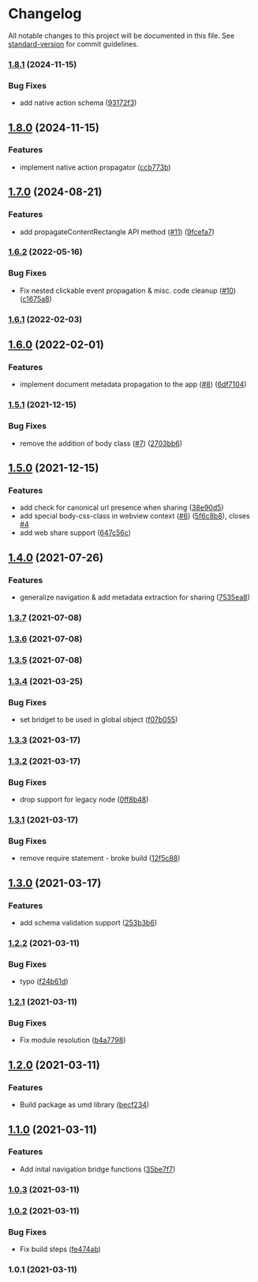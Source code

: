 # Changelog

All notable changes to this project will be documented in this file. See [standard-version](https://github.com/conventional-changelog/standard-version) for commit guidelines.

### [1.8.1](https://github.com/forward-distribution/bridget/compare/v1.8.0...v1.8.1) (2024-11-15)


### Bug Fixes

* add native action schema ([93172f3](https://github.com/forward-distribution/bridget/commit/93172f3ba48c7d6671eef5379d25815a1c962281))

## [1.8.0](https://github.com/forward-distribution/bridget/compare/v1.7.0...v1.8.0) (2024-11-15)


### Features

* implement native action propagator ([ccb773b](https://github.com/forward-distribution/bridget/commit/ccb773bdbca2ba71db0f7ec72f1ad81db9e0eb63))

## [1.7.0](https://github.com/forward-distribution/bridget/compare/v1.6.2...v1.7.0) (2024-08-21)


### Features

* add propagateContentRectangle API method ([#11](https://github.com/forward-distribution/bridget/issues/11)) ([9fcefa7](https://github.com/forward-distribution/bridget/commit/9fcefa701f89cf74b2952ded46bc39803262dd57))

### [1.6.2](https://github.com/forward-distribution/bridget/compare/v1.6.1...v1.6.2) (2022-05-16)


### Bug Fixes

* Fix nested clickable event propagation & misc. code cleanup ([#10](https://github.com/forward-distribution/bridget/issues/10)) ([c1675a8](https://github.com/forward-distribution/bridget/commit/c1675a82313f75a4d468ccb11ed78491d901ce2a))

### [1.6.1](https://github.com/forward-distribution/bridget/compare/v1.6.0...v1.6.1) (2022-02-03)

## [1.6.0](https://github.com/forward-distribution/bridget/compare/v1.5.1...v1.6.0) (2022-02-01)


### Features

* implement document metadata propagation to the app ([#8](https://github.com/forward-distribution/bridget/issues/8)) ([6df7104](https://github.com/forward-distribution/bridget/commit/6df7104e52907225bc28c01ace0f30d028a5c9f8))

### [1.5.1](https://github.com/forward-distribution/bridget/compare/v1.5.0...v1.5.1) (2021-12-15)


### Bug Fixes

* remove the addition of body class ([#7](https://github.com/forward-distribution/bridget/issues/7)) ([2703bb6](https://github.com/forward-distribution/bridget/commit/2703bb69bda11d76c15f9d9cbff79ff8c6a7dc49))

## [1.5.0](https://github.com/forward-distribution/bridget/compare/v1.4.0...v1.5.0) (2021-12-15)


### Features

* add check for canonical url presence when sharing ([38e90d5](https://github.com/forward-distribution/bridget/commit/38e90d58943fe032e7ffd71168c27fee7696573f))
* add special body-css-class in webview context ([#6](https://github.com/forward-distribution/bridget/issues/6)) ([5f6c8b8](https://github.com/forward-distribution/bridget/commit/5f6c8b83e050be2644a0e508c958ca798d5f23f3)), closes [#4](https://github.com/forward-distribution/bridget/issues/4)
* add web share support ([647c56c](https://github.com/forward-distribution/bridget/commit/647c56c5f2bfbc391f858fc788344c5daf8752f6))

## [1.4.0](https://github.com/forward-distribution/bridget/compare/v1.3.7...v1.4.0) (2021-07-26)


### Features

* generalize navigation & add metadata extraction for sharing ([7535ea8](https://github.com/forward-distribution/bridget/commit/7535ea8a334c0470cf3bacf67367eb21a8fcb861))

### [1.3.7](https://github.com/forward-distribution/bridget/compare/v1.3.6...v1.3.7) (2021-07-08)

### [1.3.6](https://github.com/forward-distribution/bridget/compare/v1.3.5...v1.3.6) (2021-07-08)

### [1.3.5](https://github.com/forward-distribution/bridget/compare/v1.3.4...v1.3.5) (2021-07-08)

### [1.3.4](https://github.com/forward-distribution/bridget/compare/v1.3.3...v1.3.4) (2021-03-25)


### Bug Fixes

* set bridget to be used in global object ([f07b055](https://github.com/forward-distribution/bridget/commit/f07b05581ab53f6b30086076192f72a8a7b26cb6))

### [1.3.3](https://github.com/forward-distribution/bridget/compare/v1.3.2...v1.3.3) (2021-03-17)

### [1.3.2](https://github.com/forward-distribution/bridget/compare/v1.3.1...v1.3.2) (2021-03-17)


### Bug Fixes

* drop support for legacy node ([0ff8b48](https://github.com/forward-distribution/bridget/commit/0ff8b48c7df3c36704e463be99d8173ab61a0039))

### [1.3.1](https://github.com/forward-distribution/bridget/compare/v1.3.0...v1.3.1) (2021-03-17)


### Bug Fixes

* remove require statement - broke build ([12f5c88](https://github.com/forward-distribution/bridget/commit/12f5c88145b9fd70baf06b13f1b87dc191a1e840))

## [1.3.0](https://github.com/forward-distribution/bridget/compare/v1.2.2...v1.3.0) (2021-03-17)


### Features

* add schema validation support ([253b3b6](https://github.com/forward-distribution/bridget/commit/253b3b6dad0b09fbd51c0c988719f1b49e039e0a))

### [1.2.2](https://github.com/forward-distribution/bridget/compare/v1.2.1...v1.2.2) (2021-03-11)


### Bug Fixes

* typo ([f24b61d](https://github.com/forward-distribution/bridget/commit/f24b61dda7602be51ef8e21061ccc006d595e93b))

### [1.2.1](https://github.com/forward-distribution/bridget/compare/v1.2.0...v1.2.1) (2021-03-11)


### Bug Fixes

* Fix module resolution ([b4a7798](https://github.com/forward-distribution/bridget/commit/b4a7798d6d0c0622e4b41927f24058650d304b83))

## [1.2.0](https://github.com/forward-distribution/bridget/compare/v1.1.0...v1.2.0) (2021-03-11)


### Features

* Build package as umd library ([becf234](https://github.com/forward-distribution/bridget/commit/becf234603bac52d061142d480de5398df9faf22))

## [1.1.0](https://github.com/forward-distribution/bridget/compare/v1.0.3...v1.1.0) (2021-03-11)


### Features

* Add inital navigation bridge functions ([35be7f7](https://github.com/forward-distribution/bridget/commit/35be7f7d6a238be59dc2d8bb9cd8cef721e3aecf))

### [1.0.3](https://github.com/forward-distribution/bridget/compare/v1.0.2...v1.0.3) (2021-03-11)

### [1.0.2](https://github.com/forward-distribution/bridget/compare/v1.0.1...v1.0.2) (2021-03-11)


### Bug Fixes

* Fix build steps ([fe474ab](https://github.com/forward-distribution/bridget/commit/fe474ab89838a669421236ae11e0c2dfe61038e6))

### 1.0.1 (2021-03-11)
